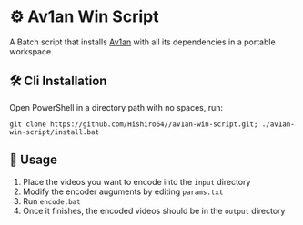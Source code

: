#  ⚙ Av1an Win Script

A Batch script that installs [Av1an](https://github.com/master-of-zen/Av1an) with all its dependencies in a portable workspace.

## 🛠️ Cli Installation
  Open PowerShell in a directory path with no spaces, run:

  ````
  git clone https://github.com/Hishiro64//av1an-win-script.git; ./av1an-win-script/install.bat
  ````

## 👀 Usage
   1. Place the videos you want to encode into the `input` directory
   2. Modify the encoder auguments by editing `params.txt`
   3. Run `encode.bat`
   4. Once it finishes, the encoded videos should be in the `output` directory
